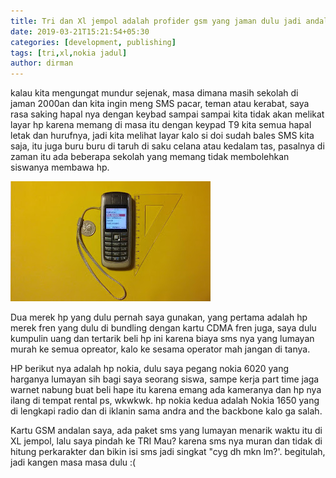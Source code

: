 ```yaml
---
title: Tri dan Xl jempol adalah profider gsm yang jaman dulu jadi andalan saya
date: 2019-03-21T15:21:54+05:30
categories: [development, publishing]
tags: [tri,xl,nokia jadul]
author: dirman
---
```


kalau kita mengungat mundur sejenak, masa dimana masih sekolah di jaman 2000an dan kita ingin meng SMS pacar, teman atau kerabat, saya rasa saking hapal nya dengan keybad sampai sampai kita tidak akan melikat layar hp karena memang di masa itu dengan keypad T9 kita semua hapal letak dan hurufnya, jadi kita melihat layar kalo si doi sudah bales SMS kita saja, itu juga buru buru di taruh di saku celana atau kedalam tas, pasalnya di zaman itu ada beberapa sekolah yang memang tidak membolehkan siswanya membawa hp.

![Example image](/static/nokia.jpg)

Dua merek hp yang dulu pernah saya gunakan, yang pertama adalah hp merek fren yang dulu di bundling dengan kartu CDMA fren juga, saya dulu kumpulin uang dan tertarik beli hp ini karena biaya sms nya yang lumayan murah ke semua opreator, kalo ke sesama operator mah jangan di tanya.

HP berikut nya adalah hp nokia, dulu saya pegang nokia 6020 yang harganya lumayan sih bagi saya seorang siswa, sampe kerja part time jaga warnet nabung buat beli hape itu karena emang ada kameranya dan hp nya ilang di tempat rental ps, wkwkwk. hp nokia kedua adalah Nokia 1650 yang di lengkapi radio dan di iklanin sama andra and the backbone kalo ga salah.

Kartu GSM andalan saya, ada paket sms yang lumayan menarik waktu itu di XL jempol, lalu saya pindah ke TRI Mau? karena sms nya muran dan tidak di hitung perkarakter dan bikin isi sms jadi singkat "cyg dh mkn lm?'. begitulah, jadi kangen masa masa dulu :(